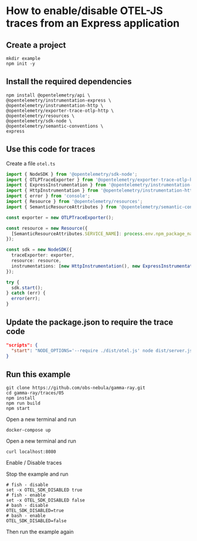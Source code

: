 # How to enable/disable OTEL-JS traces from an Express application

## Create a project

```shell
mkdir example
npm init -y
```
## Install the required dependencies

```shell
npm install @opentelemetry/api \
@opentelemetry/instrumentation-express \
@opentelemetry/instrumentation-http \
@opentelemetry/exporter-trace-otlp-http \
@opentelemetry/resources \
@opentelemetry/sdk-node \
@opentelemetry/semantic-conventions \
express
```
## Use this code for traces

Create a file `otel.ts`

```ts
import { NodeSDK } from '@opentelemetry/sdk-node';
import { OTLPTraceExporter } from '@opentelemetry/exporter-trace-otlp-http';
import { ExpressInstrumentation } from '@opentelemetry/instrumentation-express';
import { HttpInstrumentation } from '@opentelemetry/instrumentation-http';
import { error } from 'console';
import { Resource } from '@opentelemetry/resources';
import { SemanticResourceAttributes } from '@opentelemetry/semantic-conventions';

const exporter = new OTLPTraceExporter();

const resource = new Resource({
  [SemanticResourceAttributes.SERVICE_NAME]: process.env.npm_package_name,
});

const sdk = new NodeSDK({
  traceExporter: exporter,
  resource: resource,
  instrumentations: [new HttpInstrumentation(), new ExpressInstrumentation()],
});

try {
  sdk.start();
} catch (err) {
  error(err);
}
```
## Update the package.json to require the trace code

```json
"scripts": {
  "start": "NODE_OPTIONS='--require ./dist/otel.js' node dist/server.js",
}
```
## Run this example

```shell
git clone https://github.com/obs-nebula/gamma-ray.git
cd gamma-ray/traces/05
npm install
npm run build
npm start
```
Open a new terminal and run

```shell
docker-compose up
```
Open a new terminal and run
```shell
curl localhost:8080
```

Enable / Disable traces

Stop the example and run

```shell
# fish - disable
set -x OTEL_SDK_DISABLED true
# fish - enable
set -x OTEL_SDK_DISABLED false
# bash - disable
OTEL_SDK_DISABLED=true
# bash - enable
OTEL_SDK_DISABLED=false
```
Then run the example again